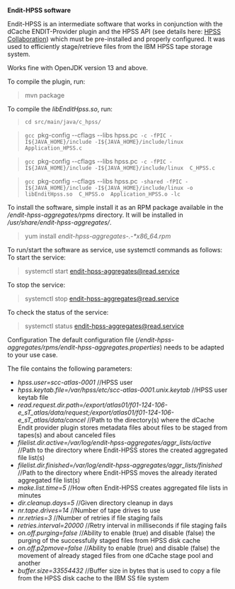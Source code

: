 **Endit-HPSS software**

Endit-HPSS is an intermediate software that works in conjunction with the dCache ENDIT-Provider plugin and the HPSS API (see details here: [HPSS Collaboration](https://hpss-collaboration.org/product-documentation/)) which must be pre-installed and properly configured. It was used to efficiently stage/retrieve files from the IBM HPSS tape storage system.

Works fine with OpenJDK version 13 and above. 

To compile the plugin, run:
> mvn package

To compile the _libEnditHpss.so_, run:
> `cd src/main/java/c_hpss/`

> `gcc `pkg-config --cflags --libs hpss.pc` -c -fPIC -I${JAVA_HOME}/include -I${JAVA_HOME}/include/linux  Application_HPSS.c`

> `gcc `pkg-config --cflags --libs hpss.pc` -c -fPIC -I${JAVA_HOME}/include -I${JAVA_HOME}/include/linux  C_HPSS.c`

> `gcc `pkg-config --cflags --libs hpss.pc` -shared -fPIC -I${JAVA_HOME}/include -I${JAVA_HOME}/include/linux -o libEnditHpss.so  C_HPSS.o  Application_HPSS.o -lc`

To install the software, simple install it as an RPM package available in the _/endit-hpss-aggregates/rpms_ directory. It will be installed in _/usr/share/endit-hpss-aggregates/_.
> yum install _endit-hpss-aggregates-*.*-*x86_64.rpm_

To run/start the software as service, use systemctl commands as follows: 
To start the service:
> systemctl start endit-hpss-aggregates@read.service

To stop the service:
> systemctl stop endit-hpss-aggregates@read.service

To check the status of the service:
> systemctl status endit-hpss-aggregates@read.service

Configuration
The default configuration file (_/endit-hpss-aggregates/rpms/endit-hpss-aggregates.properties_) needs to be adapted to your use case.

The file contains the following parameters:

- _hpss.user=scc-atlas-0001_  //HPSS user
- _hpss.keytab.file=/var/hpss/etc/scc-atlas-0001.unix.keytab_  //HPSS user keytab file
- _read.request.dir.path=/export/atlas01/f01-124-106-e_sT_atlas/data/request;/export/atlas01/f01-124-106-e_sT_atlas/data/cancel_  //Path to the directory(s) where the dCache Endit provider plugin stores metadata files about files to be staged from tapes(s) and about canceled files
- _filelist.dir.active=/var/log/endit-hpss-aggregates/aggr_lists/active_  //Path to the directory where Endit-HPSS stores the created aggregated file list(s)
- _filelist.dir.finished=/var/log/endit-hpss-aggregates/aggr_lists/finished_  //Path to the directory where Endit-HPSS moves the already iterated aggregated file list(s)
- _make.list.time=5_  //How often Endit-HPSS creates aggregated file lists in minutes
- _dir.cleanup.days=5_  //Given directory cleanup in days
- _nr.tape.drives=14_  //Number of tape drives to use
- _nr.retries=3_  //Number of retries if file staging fails
- _retries.interval=20000_  //Retry interval in milliseconds if file staging fails
- _on.off.purging=false_  //Ability to enable (true) and disable (false) the purging of the successfully staged files from HPSS disk cache
- _on.off.p2pmove=false_  //Ability to enable (true) and disable (false) the movement of already staged files from one dCache stage pool and another
- _buffer.size=33554432_  //Buffer size in bytes that is used to copy a file from the HPSS disk cache to the IBM SS file system

